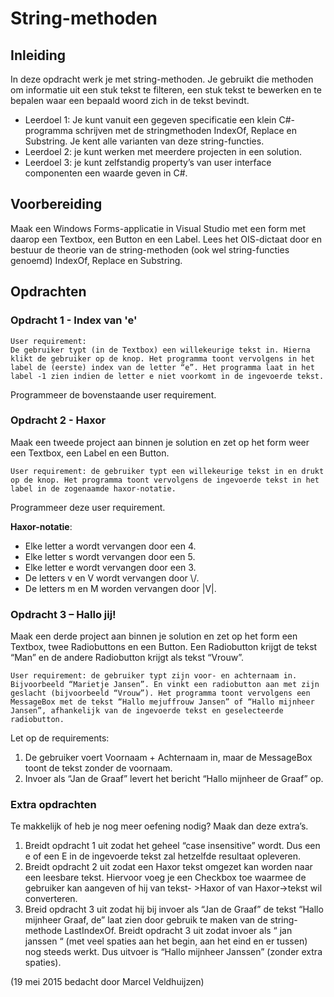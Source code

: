 # String-methoden 
## Inleiding 
In deze opdracht werk je met string-methoden. Je gebruikt die methoden om informatie uit een stuk tekst te filteren, een stuk tekst te bewerken en te bepalen waar een bepaald woord zich in de tekst bevindt. 

+ Leerdoel 1: Je kunt vanuit een gegeven specificatie een klein C#-programma schrijven met de stringmethoden IndexOf, Replace en Substring. Je kent alle varianten van deze string-functies. 
+ Leerdoel 2: je kunt werken met meerdere projecten in een solution. 
+ Leerdoel 3: je kunt zelfstandig property’s van user interface componenten een waarde geven in C#. 

## Voorbereiding 
Maak een Windows Forms-applicatie in Visual Studio met een form met daarop een Textbox, een Button en een Label. Lees het OIS-dictaat door en bestuur de theorie van de string-methoden (ook wel string-functies genoemd) IndexOf, Replace en Substring. 

## Opdrachten 
### Opdracht 1 - Index van 'e' 

```
User requirement: 
De gebruiker typt (in de Textbox) een willekeurige tekst in. Hierna klikt de gebruiker op de knop. Het programma toont vervolgens in het label de (eerste) index van de letter “e”. Het programma laat in het label -1 zien indien de letter e niet voorkomt in de ingevoerde tekst. 
```

Programmeer de bovenstaande user requirement. 

### Opdracht 2 - Haxor 
Maak een tweede project aan binnen je solution en zet op het form weer een Textbox, een Label en een Button. 

```
User requirement: de gebruiker typt een willekeurige tekst in en drukt op de knop. Het programma toont vervolgens de ingevoerde tekst in het label in de zogenaamde haxor-notatie. 
```

Programmeer deze user requirement. 

**Haxor-notatie**: 
+ Elke letter a wordt vervangen door een 4. 
+ Elke letter s wordt vervangen door een 5. 
+ Elke letter e wordt vervangen door een 3. 
+ De letters v en V wordt vervangen door \\/. 
+ De letters m en M worden vervangen door |V|. 


### Opdracht 3 – Hallo jij! 
Maak een derde project aan binnen je solution en zet op het form een Textbox, twee Radiobuttons en een Button. Een Radiobutton krijgt de tekst “Man” en de andere Radiobutton krijgt als tekst “Vrouw”. 

```
User requirement: de gebruiker typt zijn voor- en achternaam in. Bijvoorbeeld “Marietje Jansen”. En vinkt een radiobutton aan met zijn geslacht (bijvoorbeeld “Vrouw”). Het programma toont vervolgens een MessageBox met de tekst “Hallo mejuffrouw Jansen” of “Hallo mijnheer Jansen”, afhankelijk van de ingevoerde tekst en geselecteerde radiobutton. 
```

Let op de requirements: 
1. De gebruiker voert Voornaam + Achternaam in, maar de MessageBox toont de tekst zonder de voornaam. 
2. Invoer als “Jan de Graaf” levert het bericht “Hallo mijnheer de Graaf” op. 


### Extra opdrachten 
Te makkelijk of heb je nog meer oefening nodig? Maak dan deze extra’s. 

1. Breidt opdracht 1 uit zodat het geheel “case insensitive” wordt. Dus een e of een E in de ingevoerde tekst zal hetzelfde resultaat opleveren. 
2. Breidt opdracht 2 uit zodat een Haxor tekst omgezet kan worden naar een leesbare tekst. Hiervoor voeg je een Checkbox toe waarmee de gebruiker kan aangeven of hij van tekst- >Haxor of van Haxor->tekst wil converteren. 
3. Breid opdracht 3 uit zodat hij bij invoer als “Jan de Graaf” de tekst “Hallo mijnheer Graaf, de” laat zien door gebruik te maken van de string-methode LastIndexOf. Breidt opdracht 3 uit zodat invoer als “ jan janssen “ (met veel spaties aan het begin, aan het eind en er tussen) nog steeds werkt. Dus uitvoer is “Hallo mijnheer Janssen” (zonder extra spaties). 

(19 mei 2015 bedacht door Marcel Veldhuijzen)